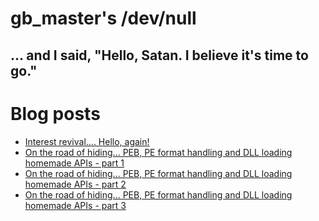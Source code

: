 gb_master's /dev/null
=====================
... and I said, "Hello, Satan. I believe it's time to go."
----------------------------------------------------------

# Blog posts

* [Interest revival.... Hello, again!](20120211_interest.html)
* [On the road of hiding... PEB, PE format handling and DLL loading homemade APIs - part 1](20120226_hiding1.html)
* [On the road of hiding... PEB, PE format handling and DLL loading homemade APIs - part 2](20120302_hiding2.html)
* [On the road of hiding... PEB, PE format handling and DLL loading homemade APIs - part 3](20120402_hiding3.html)

